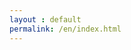 ```yaml
---
layout : default
permalink: /en/index.html
---
```


<script type="text/javascript">
window.location.replace("/en/blog/");
</script>